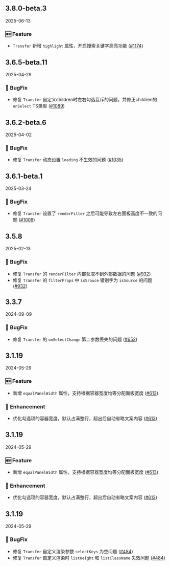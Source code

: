 ## 3.8.0-beta.3
2025-06-13

### 🆕 Feature

- `Transfer` 新增 `highlight` 属性，开启搜索关键字高亮功能 ([#1174](https://github.com/sheinsight/shineout-next/pull/1174))


## 3.6.5-beta.11
2025-04-29

### 🐞 BugFix

- 修复 `Transfer` 自定义children时左右勾选互斥的问题，并修正children的 `onSelect` TS类型 ([#1089](https://github.com/sheinsight/shineout-next/pull/1089))


## 3.6.2-beta.6
2025-04-02

### 🐞 BugFix

- 修复 `Transfer` 动态设置 `loading` 不生效的问题 ([#1035](https://github.com/sheinsight/shineout-next/pull/1035))


## 3.6.1-beta.1
2025-03-24

### 🐞 BugFix

- 修复 `Transfer` 设置了 `renderFilter` 之后可能导致左右面板高度不一致的问题 ([#1008](https://github.com/sheinsight/shineout-next/pull/1008))


## 3.5.8
2025-02-13

### 🐞 BugFix

- 修复 `Transfer` 的 `renderFilter` 内部获取不到外部数据的问题 ([#932](https://github.com/sheinsight/shineout-next/pull/932))
- 修复 `Transfer` 的 `filterProps` 中 `isSrouce` 错别字为 `isSource` 的问题 ([#932](https://github.com/sheinsight/shineout-next/pull/932))


## 3.3.7
2024-09-09

### 🐞 BugFix

- 修复 `Transfer` 的 `onSelectChange` 第二参数丢失的问题 ([#652](https://github.com/sheinsight/shineout-next/pull/652))


## 3.1.19
2024-05-29

### 🆕 Feature

- 新增 `equalPanelWidth` 属性，支持根据容器宽度均等分配面板宽度 ([#613](https://github.com/sheinsight/shineout-next/pull/613))


### 💎 Enhancement

- 优化勾选项的容器宽度，默认占满整行，超出后自动省略文案内容 ([#613](https://github.com/sheinsight/shineout-next/pull/613))


## 3.1.19
2024-05-29

### 🆕 Feature

- 新增 `equalPanelWidth` 属性，支持根据容器宽度均等分配面板宽度 ([#613](https://github.com/sheinsight/shineout-next/pull/613))


### 💎 Enhancement

- 优化勾选项的容器宽度，默认占满整行，超出后自动省略文案内容 ([#613](https://github.com/sheinsight/shineout-next/pull/613))


## 3.1.19
2024-05-29

### 🐞 BugFix

- 修复 `Transfer` 自定义渲染参数 `selectKeys` 为空问题 ([#484](https://github.com/sheinsight/shineout-next/pull/484))
- 修复 `Transfer` 自定义渲染时 `listHeight` 和 `listClassName` 失效问题 ([#484](https://github.com/sheinsight/shineout-next/pull/484))
